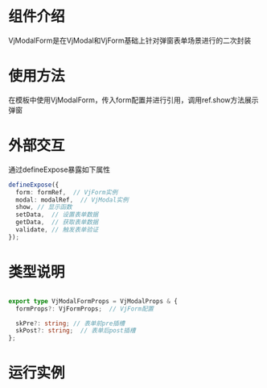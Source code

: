 # 组件介绍

VjModalForm是在VjModal和VjForm基础上针对弹窗表单场景进行的二次封装

# 使用方法

在模板中使用VjModalForm，传入form配置并进行引用，调用ref.show方法展示弹窗

# 外部交互

通过defineExpose暴露如下属性

```ts
defineExpose({
  form: formRef,  // VjForm实例
  modal: modalRef,  // VjModal实例
  show, // 显示函数
  setData,  // 设置表单数据
  getData,  // 获取表单数据
  validate, // 触发表单验证
});
```

# 类型说明

```ts

export type VjModalFormProps = VjModalProps & {
  formProps?: VjFormProps;  // VjForm配置

  skPre?: string; // 表单前pre插槽
  skPost?: string;  // 表单后post插槽
};

```

# 运行实例